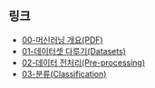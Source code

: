 ## 링크

- [00-머신러닝 개요(PDF)](https://www.dropbox.com/s/udp4pr8gjm9tu7u/%EB%A8%B8%EC%8B%A0%EB%9F%AC%EB%8B%9D-%EC%9A%94%EC%95%BD%EB%B2%84%EC%A0%84-V7.pdf?dl=1)
- [01-데이터셋 다루기(Datasets)](https://colab.research.google.com/github/teddylee777/code-challenge/blob/main/04-Machine-Learning/03-%EB%8D%B0%EC%9D%B4%ED%84%B0%EC%85%8B-(Dataset)-%EB%8B%A4%EB%A3%A8%EA%B8%B0-(%EC%8B%A4%EC%8A%B5).ipynb)
- [02-데이터 전처리(Pre-processing)](https://colab.research.google.com/github/teddylee777/code-challenge/blob/main/04-Machine-Learning/04-%EB%8D%B0%EC%9D%B4%ED%84%B0%EC%A0%84%EC%B2%98%EB%A6%AC-(Preprocessing)-(%EC%8B%A4%EC%8A%B5).ipynb)
- [03-분류(Classification)](https://colab.research.google.com/github/teddylee777/code-challenge/blob/main/04-Machine-Learning/05-%EB%B6%84%EB%A5%98-(Classifications)-(%EC%8B%A4%EC%8A%B5).ipynb)

